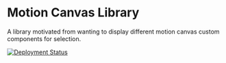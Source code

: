 # Motion Canvas Library

A library motivated from wanting to display different motion canvas custom components for selection.

[![Deployment Status](https://api.netlify.com/api/v1/badges/7b0044c1-ea13-4484-80ff-5669c9f621d2/deploy-status)](https://app.netlify.com/sites/motion-canvas-library/deploys)